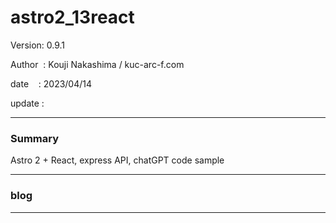 ﻿# astro2_13react

 Version: 0.9.1

 Author  : Kouji Nakashima / kuc-arc-f.com

 date    : 2023/04/14  

 update  :

***
### Summary

Astro 2 + React, express API,  chatGPT code sample

***
### blog


***

